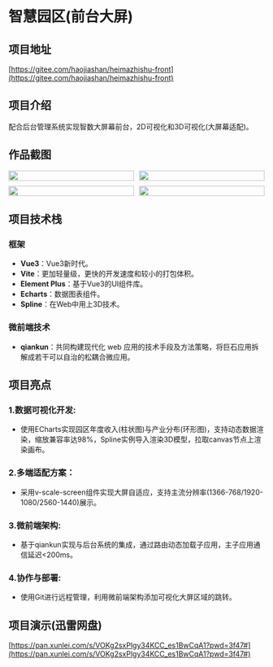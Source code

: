 # 智慧园区(前台大屏)

## 项目地址

[https://gitee.com/haojiashan/heimazhishu-front](https://gitee.com/haojiashan/heimazhishu-front)

## 项目介绍

配合后台管理系统实现智数大屏幕前台，2D可视化和3D可视化(大屏幕适配)。

## 作品截图

<div style="display: grid; grid-template-columns: repeat(2, 1fr); gap: 10px; width: 100%;">
    <img src="/front/loding.jpg" alt="" style="width: 100%; height: auto;">
    <img src="/front/loging2.jpg" alt="" style="width: 100%; height: auto;">
    <img src="/front/3d.jpg" alt="" style="width: 100%; height: auto;">
    <img src="/front/3d3.jpg" alt="" style="width: 100%; height: auto;">
</div>

## 项目技术栈

### 框架

- **Vue3**：Vue3新时代。
- **Vite**：更加轻量级，更快的开发速度和较小的打包体积。
- **Element Plus**：基于Vue3的UI组件库。
- **Echarts**：数据图表组件。
- **Spline**：在Web中用上3D技术。

### 微前端技术

- **qiankun**：共同构建现代化 web 应用的技术手段及方法策略，将巨石应用拆解成若干可以自治的松耦合微应用。


## 项目亮点
### 1.数据可视化开发:

- 使用ECharts实现园区年度收入(柱状图)与产业分布(环形图)，支持动态数据渲染，缩放兼容率达98%，Spline实例导入渲染3D模型，拉取canvas节点上渲染画布。


### 2.多端适配方案：

- 采用v-scale-screen组件实现大屏自适应，支持主流分辨率(1366-768/1920-1080/2560-1440)展示。


### 3.微前端架构:

- 基于qiankun实现与后台系统的集成，通过路由动态加载子应用，主子应用通信延迟<200ms。

### 4.协作与部署:

- 使用Git进行远程管理，利用微前端架构添加可视化大屏区域的跳转。

## 项目演示(迅雷网盘)

[https://pan.xunlei.com/s/VOKg2sxPlgy34KCC_es1BwCqA1?pwd=3f47#](https://pan.xunlei.com/s/VOKg2sxPlgy34KCC_es1BwCqA1?pwd=3f47#)



